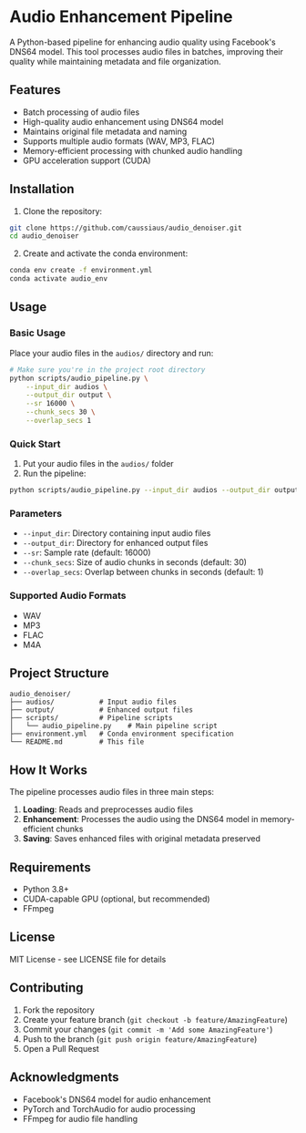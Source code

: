 # Audio Enhancement Pipeline

A Python-based pipeline for enhancing audio quality using Facebook's DNS64 model. This tool processes audio files in batches, improving their quality while maintaining metadata and file organization.

## Features

- Batch processing of audio files
- High-quality audio enhancement using DNS64 model
- Maintains original file metadata and naming
- Supports multiple audio formats (WAV, MP3, FLAC)
- Memory-efficient processing with chunked audio handling
- GPU acceleration support (CUDA)

## Installation

1. Clone the repository:
```bash
git clone https://github.com/caussiaus/audio_denoiser.git
cd audio_denoiser
```

2. Create and activate the conda environment:
```bash
conda env create -f environment.yml
conda activate audio_env
```

## Usage

### Basic Usage

Place your audio files in the `audios/` directory and run:

```bash
# Make sure you're in the project root directory
python scripts/audio_pipeline.py \
    --input_dir audios \
    --output_dir output \
    --sr 16000 \
    --chunk_secs 30 \
    --overlap_secs 1
```

### Quick Start

1. Put your audio files in the `audios/` folder
2. Run the pipeline:
```bash
python scripts/audio_pipeline.py --input_dir audios --output_dir output
```

### Parameters

- `--input_dir`: Directory containing input audio files
- `--output_dir`: Directory for enhanced output files
- `--sr`: Sample rate (default: 16000)
- `--chunk_secs`: Size of audio chunks in seconds (default: 30)
- `--overlap_secs`: Overlap between chunks in seconds (default: 1)

### Supported Audio Formats

- WAV
- MP3
- FLAC
- M4A

## Project Structure

```
audio_denoiser/
├── audios/           # Input audio files
├── output/           # Enhanced output files
├── scripts/          # Pipeline scripts
│   └── audio_pipeline.py    # Main pipeline script
├── environment.yml   # Conda environment specification
└── README.md         # This file
```

## How It Works

The pipeline processes audio files in three main steps:
1. **Loading**: Reads and preprocesses audio files
2. **Enhancement**: Processes the audio using the DNS64 model in memory-efficient chunks
3. **Saving**: Saves enhanced files with original metadata preserved

## Requirements

- Python 3.8+
- CUDA-capable GPU (optional, but recommended)
- FFmpeg

## License

MIT License - see LICENSE file for details

## Contributing

1. Fork the repository
2. Create your feature branch (`git checkout -b feature/AmazingFeature`)
3. Commit your changes (`git commit -m 'Add some AmazingFeature'`)
4. Push to the branch (`git push origin feature/AmazingFeature`)
5. Open a Pull Request

## Acknowledgments

- Facebook's DNS64 model for audio enhancement
- PyTorch and TorchAudio for audio processing
- FFmpeg for audio file handling 